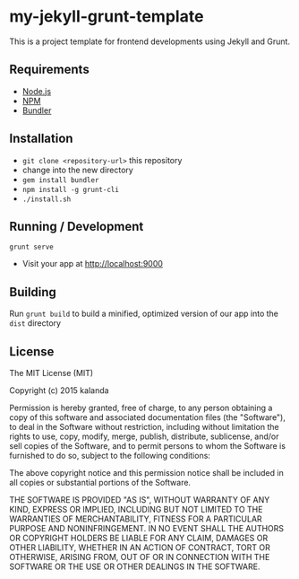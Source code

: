 # my-jekyll-grunt-template

This is a project template for frontend developments using Jekyll and Grunt.

## Requirements 

* [Node.js](http://nodejs.org/)
* [NPM](https://www.npmjs.com/)
* [Bundler](http://bundler.io/)

## Installation

* `git clone <repository-url>` this repository
* change into the new directory
* `gem install bundler`
* `npm install -g grunt-cli`
* `./install.sh`

## Running / Development

	grunt serve

* Visit your app at [http://localhost:9000](http://localhost:9000)

## Building

Run `grunt build` to build a minified, optimized version of our app into the `dist` directory


## License

The MIT License (MIT)

Copyright (c) 2015 kalanda

Permission is hereby granted, free of charge, to any person obtaining a copy
of this software and associated documentation files (the "Software"), to deal
in the Software without restriction, including without limitation the rights
to use, copy, modify, merge, publish, distribute, sublicense, and/or sell
copies of the Software, and to permit persons to whom the Software is
furnished to do so, subject to the following conditions:

The above copyright notice and this permission notice shall be included in all
copies or substantial portions of the Software.

THE SOFTWARE IS PROVIDED "AS IS", WITHOUT WARRANTY OF ANY KIND, EXPRESS OR
IMPLIED, INCLUDING BUT NOT LIMITED TO THE WARRANTIES OF MERCHANTABILITY,
FITNESS FOR A PARTICULAR PURPOSE AND NONINFRINGEMENT. IN NO EVENT SHALL THE
AUTHORS OR COPYRIGHT HOLDERS BE LIABLE FOR ANY CLAIM, DAMAGES OR OTHER
LIABILITY, WHETHER IN AN ACTION OF CONTRACT, TORT OR OTHERWISE, ARISING FROM,
OUT OF OR IN CONNECTION WITH THE SOFTWARE OR THE USE OR OTHER DEALINGS IN THE
SOFTWARE.
